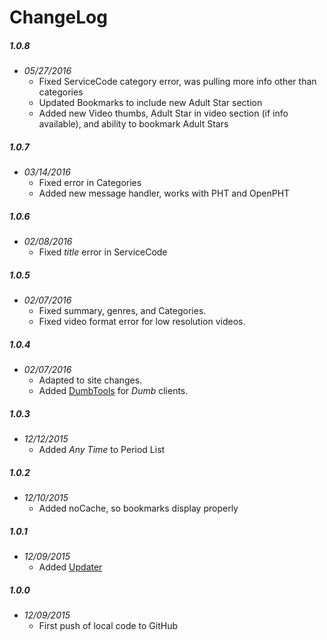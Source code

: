ChangeLog
=========

##### 1.0.8
- _05/27/2016_
  - Fixed ServiceCode category error, was pulling more info other than categories
  - Updated Bookmarks to include new Adult Star section
  - Added new Video thumbs, Adult Star in video section (if info available), and ability to bookmark Adult Stars

##### 1.0.7
- _03/14/2016_
  - Fixed error in Categories
  - Added new message handler, works with PHT and OpenPHT

##### 1.0.6
- _02/08/2016_
  - Fixed _title_ error in ServiceCode

##### 1.0.5
- _02/07/2016_
  - Fixed summary, genres, and Categories.
  - Fixed video format error for low resolution videos.

##### 1.0.4
- _02/07/2016_
  - Adapted to site changes.
  - Added [DumbTools](https://github.com/coryo/DumbTools-for-Plex) for _Dumb_ clients.

##### 1.0.3
- _12/12/2015_
  - Added _Any Time_ to Period List

##### 1.0.2
- _12/10/2015_
  - Added noCache, so bookmarks display properly

##### 1.0.1
- _12/09/2015_
  - Added [Updater](https://github.com/kolsys/plex-channel-updater)

##### 1.0.0
- _12/09/2015_
  - First push of local code to GitHub
